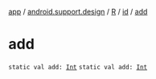 [app](../../../index.md) / [android.support.design](../../index.md) / [R](../index.md) / [id](index.md) / [add](.)

# add

`static val add: `[`Int`](https://kotlinlang.org/api/latest/jvm/stdlib/kotlin/-int/index.html)
`static val add: `[`Int`](https://kotlinlang.org/api/latest/jvm/stdlib/kotlin/-int/index.html)